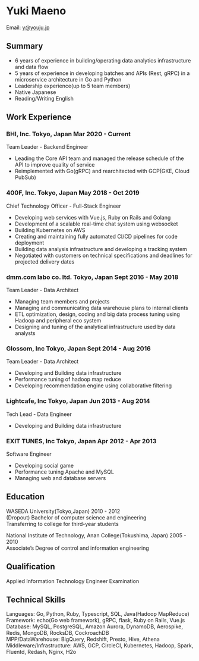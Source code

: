 # Yuki Maeno

Email: y@youju.jp

## Summary
- 6 years of experience in building/operating data analytics infrastructure and data flow
- 5 years of experience in developing batches and APIs (Rest, gRPC) in a microservice architecture in Go and Python
- Leadership experience(up to 5 team members)
- Native Japanese
- Reading/Writing English

## Work Experience
### BHI, Inc. Tokyo, Japan Mar 2020 - Current
Team Leader - Backend Engineer
- Leading the Core API team and managed the release schedule of the API to improve quality of service
- Reimplemented with Go(gRPC) and rearchitected with GCP(GKE, Cloud PubSub)

### 400F, Inc. Tokyo, Japan May 2018 - Oct 2019
Chief Technology Officer - Full-Stack Engineer
- Developing web services with Vue.js, Ruby on Rails and Golang
- Development of a scalable real-time chat system using websocket
- Building Kubernetes on AWS
- Creating and maintaining fully automated CI/CD pipelines for code deployment
- Building data analysis infrastructure and developing a tracking system
- Negotiated with customers on technical specifications and deadlines for projected delivery dates

### dmm.com labo co. ltd. Tokyo, Japan Sept 2016 - May 2018
Team Leader - Data Architect
- Managing team members and projects
- Managing and communicating data warehouse plans to internal clients
- ETL optimization, design, coding and big data process tuning using Hadoop and peripheral eco system
- Designing and tuning of the analytical infrastructure used by data analysts

### Glossom, Inc Tokyo, Japan Sept 2014 - Aug 2016
Team Leader - Data Architect
- Developing and Building data infrastructure
- Performance tuning of hadoop map reduce
- Developing recommendation engine using collaborative filtering

### Lightcafe, Inc Tokyo, Japan Jun 2013 - Aug 2014
Tech Lead - Data Engineer
- Developing and Building data infrastructure

### EXIT TUNES, Inc Tokyo, Japan Apr 2012 - Apr 2013
Software Engineer
- Developing social game
- Performance tuning Apache and MySQL
- Managing web and database servers

## Education
WASEDA University(Tokyo,Japan) 2010 - 2012  
(Dropout) Bachelor of computer science and engineering  
Transferring to college for third-year students

National Institute of Technology, Anan College(Tokushima, Japan) 2005 - 2010  
Associate’s Degree of control and information engineering

## Qualification
Applied Information Technology Engineer Examination

## Technical Skills
Languages: Go, Python, Ruby, Typescript, SQL, Java(Hadoop MapReduce)  
Framework: echo(Go web framework), gRPC, flask, Ruby on Rails, Vue.js  
Database: MySQL, PostgreSQL, Amazon Aurora, DynamoDB, Aerospike, Redis, MongoDB, RocksDB, CockroachDB  
MPP/DataWarehouse: BigQuery, Redshift, Presto, Hive, Athena  
Middleware/Infrastructure: AWS, GCP, CircleCI, Kubernetes, Hadoop, Spark, Fluentd, Redash, Nginx, H2o  

